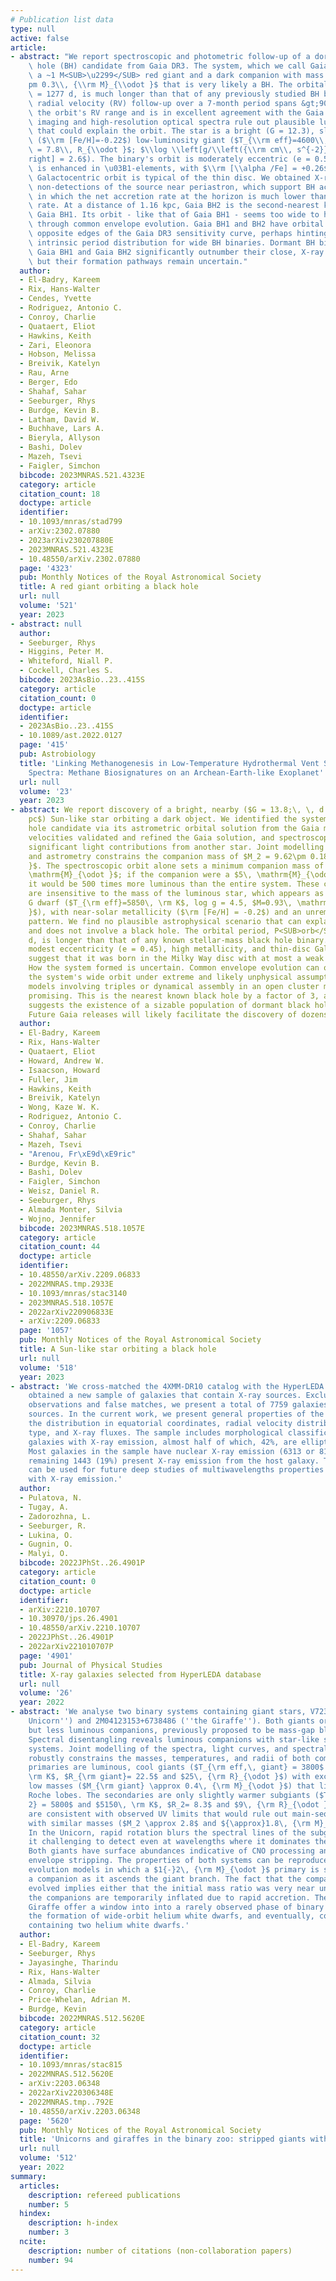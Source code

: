 ```yaml
---
# Publication list data
type: null
active: false
article:
- abstract: "We report spectroscopic and photometric follow-up of a dormant black\
    \ hole (BH) candidate from Gaia DR3. The system, which we call Gaia BH2, contains\
    \ a ~1 M<SUB>\u2299</SUB> red giant and a dark companion with mass $M_2 = 8.9\\\
    pm 0.3\\, {\\rm M}_{\\odot }$ that is very likely a BH. The orbital period, P<SUB>orb</SUB>\
    \ = 1277 d, is much longer than that of any previously studied BH binary. Our\
    \ radial velocity (RV) follow-up over a 7-month period spans &gt;90 per cent of\
    \ the orbit's RV range and is in excellent agreement with the Gaia solution. UV\
    \ imaging and high-resolution optical spectra rule out plausible luminous companions\
    \ that could explain the orbit. The star is a bright (G = 12.3), slightly metal-poor\
    \ ($\\rm [Fe/H]=-0.22$) low-luminosity giant ($T_{\\rm eff}=4600\\, \\rm K$; $R\
    \ = 7.8\\, R_{\\odot }$; $\\log \\left[g/\\left({\\rm cm\\, s^{-2}}\\right)\\\
    right] = 2.6$). The binary's orbit is moderately eccentric (e = 0.52). The giant\
    \ is enhanced in \u03B1-elements, with $\\rm [\\alpha /Fe] = +0.26$, but the system's\
    \ Galactocentric orbit is typical of the thin disc. We obtained X-ray and radio\
    \ non-detections of the source near periastron, which support BH accretion models\
    \ in which the net accretion rate at the horizon is much lower than the Bondi-Hoyle-Lyttleton\
    \ rate. At a distance of 1.16 kpc, Gaia BH2 is the second-nearest known BH, after\
    \ Gaia BH1. Its orbit - like that of Gaia BH1 - seems too wide to have formed\
    \ through common envelope evolution. Gaia BH1 and BH2 have orbital periods at\
    \ opposite edges of the Gaia DR3 sensitivity curve, perhaps hinting at a bimodal\
    \ intrinsic period distribution for wide BH binaries. Dormant BH binaries like\
    \ Gaia BH1 and Gaia BH2 significantly outnumber their close, X-ray bright cousins,\
    \ but their formation pathways remain uncertain."
  author:
  - El-Badry, Kareem
  - Rix, Hans-Walter
  - Cendes, Yvette
  - Rodriguez, Antonio C.
  - Conroy, Charlie
  - Quataert, Eliot
  - Hawkins, Keith
  - Zari, Eleonora
  - Hobson, Melissa
  - Breivik, Katelyn
  - Rau, Arne
  - Berger, Edo
  - Shahaf, Sahar
  - Seeburger, Rhys
  - Burdge, Kevin B.
  - Latham, David W.
  - Buchhave, Lars A.
  - Bieryla, Allyson
  - Bashi, Dolev
  - Mazeh, Tsevi
  - Faigler, Simchon
  bibcode: 2023MNRAS.521.4323E
  category: article
  citation_count: 18
  doctype: article
  identifier:
  - 10.1093/mnras/stad799
  - arXiv:2302.07880
  - 2023arXiv230207880E
  - 2023MNRAS.521.4323E
  - 10.48550/arXiv.2302.07880
  page: '4323'
  pub: Monthly Notices of the Royal Astronomical Society
  title: A red giant orbiting a black hole
  url: null
  volume: '521'
  year: 2023
- abstract: null
  author:
  - Seeburger, Rhys
  - Higgins, Peter M.
  - Whiteford, Niall P.
  - Cockell, Charles S.
  bibcode: 2023AsBio..23..415S
  category: article
  citation_count: 0
  doctype: article
  identifier:
  - 2023AsBio..23..415S
  - 10.1089/ast.2022.0127
  page: '415'
  pub: Astrobiology
  title: 'Linking Methanogenesis in Low-Temperature Hydrothermal Vent Systems to Planetary
    Spectra: Methane Biosignatures on an Archean-Earth-like Exoplanet'
  url: null
  volume: '23'
  year: 2023
- abstract: We report discovery of a bright, nearby ($G = 13.8;\, \, d = 480\, \rm
    pc$) Sun-like star orbiting a dark object. We identified the system as a black
    hole candidate via its astrometric orbital solution from the Gaia mission. Radial
    velocities validated and refined the Gaia solution, and spectroscopy ruled out
    significant light contributions from another star. Joint modelling of radial velocities
    and astrometry constrains the companion mass of $M_2 = 9.62\pm 0.18\, \mathrm{M}_{\odot
    }$. The spectroscopic orbit alone sets a minimum companion mass of $M_2\gt 5\,
    \mathrm{M}_{\odot }$; if the companion were a $5\, \mathrm{M}_{\odot }$ star,
    it would be 500 times more luminous than the entire system. These constraints
    are insensitive to the mass of the luminous star, which appears as a slowly rotating
    G dwarf ($T_{\rm eff}=5850\, \rm K$, log g = 4.5, $M=0.93\, \mathrm{M}_{\odot
    }$), with near-solar metallicity ($\rm [Fe/H] = -0.2$) and an unremarkable abundance
    pattern. We find no plausible astrophysical scenario that can explain the orbit
    and does not involve a black hole. The orbital period, P<SUB>orb</SUB> = 185.6
    d, is longer than that of any known stellar-mass black hole binary. The system's
    modest eccentricity (e = 0.45), high metallicity, and thin-disc Galactic orbit
    suggest that it was born in the Milky Way disc with at most a weak natal kick.
    How the system formed is uncertain. Common envelope evolution can only produce
    the system's wide orbit under extreme and likely unphysical assumptions. Formation
    models involving triples or dynamical assembly in an open cluster may be more
    promising. This is the nearest known black hole by a factor of 3, and its discovery
    suggests the existence of a sizable population of dormant black holes in binaries.
    Future Gaia releases will likely facilitate the discovery of dozens more.
  author:
  - El-Badry, Kareem
  - Rix, Hans-Walter
  - Quataert, Eliot
  - Howard, Andrew W.
  - Isaacson, Howard
  - Fuller, Jim
  - Hawkins, Keith
  - Breivik, Katelyn
  - Wong, Kaze W. K.
  - Rodriguez, Antonio C.
  - Conroy, Charlie
  - Shahaf, Sahar
  - Mazeh, Tsevi
  - "Arenou, Fr\xE9d\xE9ric"
  - Burdge, Kevin B.
  - Bashi, Dolev
  - Faigler, Simchon
  - Weisz, Daniel R.
  - Seeburger, Rhys
  - Almada Monter, Silvia
  - Wojno, Jennifer
  bibcode: 2023MNRAS.518.1057E
  category: article
  citation_count: 44
  doctype: article
  identifier:
  - 10.48550/arXiv.2209.06833
  - 2022MNRAS.tmp.2933E
  - 10.1093/mnras/stac3140
  - 2023MNRAS.518.1057E
  - 2022arXiv220906833E
  - arXiv:2209.06833
  page: '1057'
  pub: Monthly Notices of the Royal Astronomical Society
  title: A Sun-like star orbiting a black hole
  url: null
  volume: '518'
  year: 2023
- abstract: 'We cross-matched the 4XMM-DR10 catalog with the HyperLEDA database and
    obtained a new sample of galaxies that contain X-ray sources. Excluding duplicate
    observations and false matches, we present a total of 7759 galaxies with X-ray
    sources. In the current work, we present general properties of the sample: namely
    the distribution in equatorial coordinates, radial velocity distribution, morphological
    type, and X-ray fluxes. The sample includes morphological classification for 5241
    galaxies with X-ray emission, almost half of which, 42%, are elliptical (E, E-S0).
    Most galaxies in the sample have nuclear X-ray emission (6313 or 81%), and the
    remaining 1443 (19%) present X-ray emission from the host galaxy. This sample
    can be used for future deep studies of multiwavelengths properties of the galaxies
    with X-ray emission.'
  author:
  - Pulatova, N.
  - Tugay, A.
  - Zadorozhna, L.
  - Seeburger, R.
  - Lukina, O.
  - Gugnin, O.
  - Malyi, O.
  bibcode: 2022JPhSt..26.4901P
  category: article
  citation_count: 0
  doctype: article
  identifier:
  - arXiv:2210.10707
  - 10.30970/jps.26.4901
  - 10.48550/arXiv.2210.10707
  - 2022JPhSt..26.4901P
  - 2022arXiv221010707P
  page: '4901'
  pub: Journal of Physical Studies
  title: X-ray galaxies selected from HyperLEDA database
  url: null
  volume: '26'
  year: 2022
- abstract: 'We analyse two binary systems containing giant stars, V723 Mon (''the
    Unicorn'') and 2M04123153+6738486 (''the Giraffe''). Both giants orbit more massive
    but less luminous companions, previously proposed to be mass-gap black holes.
    Spectral disentangling reveals luminous companions with star-like spectra in both
    systems. Joint modelling of the spectra, light curves, and spectral energy distributions
    robustly constrains the masses, temperatures, and radii of both components: the
    primaries are luminous, cool giants ($T_{\rm eff,\, giant} = 3800$ and $4000\,
    \rm K$, $R_{\rm giant}= 22.5$ and $25\, {\rm R}_{\odot }$) with exceptionally
    low masses ($M_{\rm giant} \approx 0.4\, {\rm M}_{\odot }$) that likely fill their
    Roche lobes. The secondaries are only slightly warmer subgiants ($T_{\rm eff,\,
    2} = 5800$ and $5150\, \rm K$, $R_2= 8.3$ and $9\, {\rm R}_{\odot }$) and thus
    are consistent with observed UV limits that would rule out main-sequence stars
    with similar masses ($M_2 \approx 2.8$ and ${\approx}1.8\, {\rm M}_{\odot }$).
    In the Unicorn, rapid rotation blurs the spectral lines of the subgiant, making
    it challenging to detect even at wavelengths where it dominates the total light.
    Both giants have surface abundances indicative of CNO processing and subsequent
    envelope stripping. The properties of both systems can be reproduced by binary
    evolution models in which a $1{-}2\, {\rm M}_{\odot }$ primary is stripped by
    a companion as it ascends the giant branch. The fact that the companions are also
    evolved implies either that the initial mass ratio was very near unity, or that
    the companions are temporarily inflated due to rapid accretion. The Unicorn and
    Giraffe offer a window into into a rarely observed phase of binary evolution preceding
    the formation of wide-orbit helium white dwarfs, and eventually, compact binaries
    containing two helium white dwarfs.'
  author:
  - El-Badry, Kareem
  - Seeburger, Rhys
  - Jayasinghe, Tharindu
  - Rix, Hans-Walter
  - Almada, Silvia
  - Conroy, Charlie
  - Price-Whelan, Adrian M.
  - Burdge, Kevin
  bibcode: 2022MNRAS.512.5620E
  category: article
  citation_count: 32
  doctype: article
  identifier:
  - 10.1093/mnras/stac815
  - 2022MNRAS.512.5620E
  - arXiv:2203.06348
  - 2022arXiv220306348E
  - 2022MNRAS.tmp..792E
  - 10.48550/arXiv.2203.06348
  page: '5620'
  pub: Monthly Notices of the Royal Astronomical Society
  title: 'Unicorns and giraffes in the binary zoo: stripped giants with subgiant companions'
  url: null
  volume: '512'
  year: 2022
summary:
  articles:
    description: refereed publications
    number: 5
  hindex:
    description: h-index
    number: 3
  ncite:
    description: number of citations (non-collaboration papers)
    number: 94
---
```

